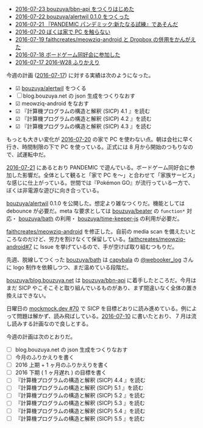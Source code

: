 - [2016-07-23 bouzuya/bbn-api をつくりはじめた][2016-07-23]
- [2016-07-22 bouzuya/alertwil 0.1.0 をつくった][2016-07-22]
- [2016-07-21 『PANDEMIC パンデミック:新たなる試練』であそんだ][2016-07-21]
- [2016-07-20 ぼくは家で PC を触らない][2016-07-20]
- [2016-07-19 faithcreates/meowziq-android と Dropbox の併用をかんがえた][2016-07-19]
- [2016-07-18 ボードゲーム同好会に参加した][2016-07-18]
- [2016-07-17 2016-W28 ふりかえり][2016-07-17]

今週の計画 ([2016-07-17][]) に対する実績は次のようになった。

- ☑ [bouzuya/alertwil][] をつくる
- ☐ blog.bouzuya.net の json 生成をつくりなおす
- ☑ meowziq-android をなおす
- ☑ 『計算機プログラムの構造と解釈 (SICP) 4.1 』を読む
- ☑ 『計算機プログラムの構造と解釈 (SICP) 4.2 』を読む
- ☑ 『計算機プログラムの構造と解釈 (SICP) 4.3 』を読む

もっとも大きい変化が [2016-07-20][] の家で PC を使わない点。朝は会社に早く行き、時間制限の下で PC を使っている。正式には 8 月から開始のつもりなので、試運転中だ。

[2016-07-21][] にあるとおり PANDEMIC で遊んでいる。ボードゲーム同好会に参加した影響だ。全体として観ると「家で PC を〜」と合わせて「家族サービス」な感じに仕上がっている。世間では『Pokémon GO』が流行っている一方で、ぼくは非電源な遊びに向き合っている。

[bouzuya/alertwil][] 0.1.0 を公開した。想定より雑なつくりだ。機能としては debounce が必要だ。meta な要求としては [bouzuya/beater][] の `function*` 対応・ [bouzuya/bath][] の利用・ [bouzuya/time-keeper-js][] の利用が必要だ。

[faithcreates/meowziq-android][] を修正した。自前の media scan を備えたいところなのだけど、労力を割けなくて保留している。[faithcreates/meowziq-android#7](https://github.com/faithcreates/meowziq-android/issues/7) に Issue を挙げているので、手が空けば取り組むつもりだ。

先週、脱線してつくった [bouzuya/bath][] は [capybala](http://capybala.com/) の [@webooker_log](https://twitter.com/webooker_log) さんに logo 制作を依頼しつつ、まだ温めている段階だ。

[bouzuya/blog.bouzuya.net][] は [bouzuya/bbn-api][] に着手したところだ。今月はまだ SICP やこそこそと取り組んでいるものがあり、まず間違いなく全体の置き換えはできない。

日曜日の [mockmock.dev #70](http://mockmock.connpass.com/event/35727/) で SICP を目標どおりに読み進めている。例によって問題は解かず、読み飛ばしている。[2016-07-10][] に書いたとおり、 7 月は流し読みする計画なので良しとする。

今週の計画は次のとおりだ。

- ☐ blog.bouzuya.net の json 生成をつくりなおす
- ☐ 今月のふりかえりを書く
- ☐ 2016 上期 + 1 ヶ月のふりかえりを書く
- ☐ 2016 下期 ( 1 ヶ月遅れ ) の目標を書く
- ☐ 『計算機プログラムの構造と解釈 (SICP) 4.4 』を読む
- ☐ 『計算機プログラムの構造と解釈 (SICP) 5.1 』を読む
- ☐ 『計算機プログラムの構造と解釈 (SICP) 5.2 』を読む
- ☐ 『計算機プログラムの構造と解釈 (SICP) 5.3 』を読む
- ☐ 『計算機プログラムの構造と解釈 (SICP) 5.4 』を読む
- ☐ 『計算機プログラムの構造と解釈 (SICP) 5.5 』を読む

[2016-07-10]: https://blog.bouzuya.net/2016/07/10/
[2016-07-17]: https://blog.bouzuya.net/2016/07/17/
[2016-07-18]: https://blog.bouzuya.net/2016/07/18/
[2016-07-19]: https://blog.bouzuya.net/2016/07/19/
[2016-07-20]: https://blog.bouzuya.net/2016/07/20/
[2016-07-21]: https://blog.bouzuya.net/2016/07/21/
[2016-07-22]: https://blog.bouzuya.net/2016/07/22/
[2016-07-23]: https://blog.bouzuya.net/2016/07/23/
[bouzuya/alertwil]: https://github.com/bouzuya/alertwil
[bouzuya/bath]: https://github.com/bouzuya/bath
[bouzuya/bbn-api]: https://github.com/bouzuya/bbn-api
[bouzuya/beater]: https://github.com/bouzuya/beater
[bouzuya/blog.bouzuya.net]: https://github.com/bouzuya/blog.bouzuya.net
[bouzuya/time-keeper-js]: https://github.com/bouzuya/time-keeper-js
[faithcreates/meowziq-android]: https://github.com/faithcreates/meowziq-android
